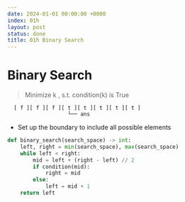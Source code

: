 ```yaml
---
date: 2024-01-01 00:00:00 +0000
index: 01h
layout: post
status: done
title: 01h Binary Search
---
```


# Binary Search
> Minimize k , s.t. condition(k) is True

```
  [ f ][ f ][ f ][ t ][ t ][ t ][ t ][ t ]     
                   └── ans 
```
- Set up the boundary to include all possible elements

```python
def binary_search(search_space) -> int:
    left, right = min(search_space), max(search_space)
    while left < right:
        mid = left + (right - left) // 2
        if condition(mid):
            right = mid
        else:
            left = mid + 1
    return left
```
